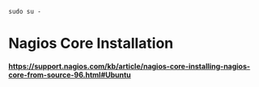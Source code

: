```
sudo su -

```


# Nagios Core Installation
#### https://support.nagios.com/kb/article/nagios-core-installing-nagios-core-from-source-96.html#Ubuntu


